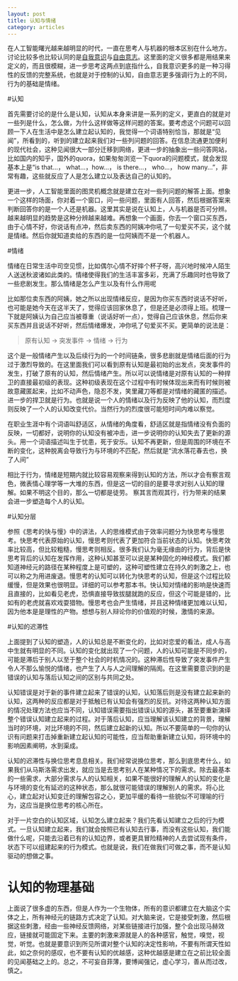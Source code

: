 ```yaml
---
layout: post
title: 认知与情绪
category: articles
---
```


在人工智能曙光越来越明显的时代，一直在思考人与机器的根本区别在什么地方。讨论比较多也比较认同的是[自我意识](http://zh.wikipedia.org/wiki/%E6%84%8F%E8%AF%86)与[自由意志](http://zh.wikipedia.org/wiki/%E8%87%AA%E7%94%B1%E6%84%8F%E5%BF%97)。这里面的定义很多都是用结果来定义的，而且很模糊，进一步思考这两点到底指什么，自我意识更多的是一种习得性的反馈的完整系统，也就是对于控制的认知，自由意志更多强调行为上的不同，行为的基础是情绪。

#认知

首先需要讨论的是什么是认知，认知从本身来讲是一系列的定义，更直白的就是对一些列是什么，怎么做，为什么这样做等这样问题的答案。要考虑这个问题可以回顾一下人在生活中是怎么建立起认知的，我觉得一个词语特别恰当，那就是“见闻”，所看到的，听到的建立起来我们对一些列问题的回答。在信息流通更加便利的现代社会，这种见闻很大一部分迁移到网络，更进一步的抽象出一些问答网站，比如国内的知乎，国外的quora，如果匆匆浏览一下quora的问题模式，就会发现基本上是“is that...， what...，how...， is there...， who...， how many...”，非常有趣，这些就反应了人是怎么建立以及表达自己的认知的。

更进一步，人工智能里面的图灵机概念就是建立在对一些列问题的解答上面。想象一个这样的场面，你对着一个窗口，问一些问题，里面有人回答，然后根据答案来判断回答你的是一个人还是机器。这里其实是说在认知上，人与机器是否可分辨。越来越明显的趋势是这种分辨越来越难。再想象一个画面，你去一个窗口买东西，由于心情不好，你说话有点冲，然后卖东西的阿姨冲你吼了一句爱买不买，这个就是情绪。然后你就知道卖给的东西的是一位阿姨而不是一个机器人。

#情绪

情绪在日常生活中司空见惯，比如偶尔心情不好摔个杯子呀，高兴地时候冲人陌生人送送秋波诸如此类的。情绪使得我们的生活丰富多彩，充满了乐趣同时也导致了一些悲剧发生。那么情绪是怎么产生以及有什么作用呢

比如那位卖东西的阿姨，她之所以出现情绪反应，是因为你买东西时说话不好听，也可能是她今天在这半天了，觉得应该回家休息了，但是还是必须得上班。梳理一下就是阿姨认为自己应当被尊重（说话好听一点），觉得自己应该休息，然后你来买东西并且说话不好听，然后情绪爆发，冲你吼了句爱买不买。更简单的说法是：

> 原有认知 -> 突发事件 -> 情绪 -> 行为

这个是一般情绪产生以及后续行为的一个时间链条，很多悲剧就是情绪后面的行为过于激烈导致的。在这里面我们可以看到原有认知是最初始的出发点，突发事件的发生，打破了原有的认知，然后情绪产生。所以可以说情绪是对原有认知的一种捍卫的直接最初级的表现。这种初级表现在这个过程中有时候体现出来而有时候则被故意藏匿起来，比如不动声色，隐忍不发，笑里藏刀等都是对情绪的藏匿的描述。进一步的捍卫就是行为。也就是说一个人的情绪以及行为反映了他的认知，而烈度则反映了一个人的认知改变代价。当然行为的烈度很可能短时间内难以察觉。

在职业生涯中有个词语叫舒适区，从情绪的角度看，舒适区就是指情绪没有负面的反映，一切都好，说明你的认知没有被冲击，进一步说明你的认知失去了更新的源头。用一个词语描述叫生于忧患，死于安乐。认知不再更新，但是周围的环境在不断的变化，这种脱离会导致行为与环境的不匹配，然后就是“流水落花春去也，换了人间”

相比于行为，情绪是短期内就比较容易观察来得到认知的方法，所以才会有察言观色，微表情心理学等一大堆的东西，但是这一切的目的是要寻求对别人认知的理解。如果不明这个目的，那么一切都是徒劳。 察其言而观其行，行为带来的结果会进一步塑造每个人的认知。


#认知分层

参照《思考的快与慢》中的讲法，人的思维模式由于效率问题分为快思考与慢思考。快思考代表原始的认知，慢思考则代表了更加符合当前状态的认知。快思考效率比较高，但比较粗糙，慢思考则相反。很多我们认为毫无缘由的行为，背后是快思考背后的认知在发挥作用，这种认知甚至可以说是某种固化的神经模式。我们都知道神经元的路径在某种程度上是可塑的，这种可塑性建立在持久的刺激之上，也可以称之为用进废退。慢思考的认知可以转化为快思考的认知，但是这个过程比较缓慢，但是效果也很明显。详细的可以参考那本书。快认知对情绪的影响是快速而且直接的，比如看见老虎，恐惧直接导致拔腿就跑的反应，但这个可能是错的，比如有的老虎就喜欢戏耍猎物。慢思考也会产生情绪，并且这种情绪更加难以认知，因为他本是是理性的产物。想想与别人辩论你的价值观的时候，激情的来源。

#认知的迟滞性

上面提到了认知的塑造，人的认知总是不断变化的，比如对恋爱的看法，成人与高中生就有明显的不同。认知的变化就出现了一个问题，人的认知可能是不同步的，可能是滞后于别人以至于整个社会的时机情况的。这种滞后性导致了突发事件产生令人不那么愉悦的情绪，也产生了人与人之间理解的隔阂。在这里需要意识到的是错误的认知与落后认知之间的区别与共同之处。

认知错误是对于新的事件建立起来了错误的认知，认知落后则是没有建立起来新的认知，这两种的反应都是对于抵触已有认知会有强烈的反抗。对待这两种认知方面的情况处理方法也应当不同，认知错误需要指出错误认知的源头，甚至要重新演绎整个错误认知建立起来的过程。对于落后认知，应当理解该认知建立的背景，理解当时的环境，对比环境的不同，然后建立起新的认知。所以不要简单的一句你的认识有问题来打击掉重新建立起认知的可能性，应当帮助重新建立认知，将环境中的影响因素阐明，水到渠成。

认知的迟滞性与换位思考息息相关。我们经常说换位思考，那么到底思考什么，如果我们从马斯洛需求出发，就应当是去思考别人在某种情况下的需求。除去最基本的一些需求，大部分需求与人的认知相关，如果不能很好的理解人的认知的变化是与环境的变化有延迟的这种状态，那么就很可能错误的理解别人的需求。将心比心，建立起对认知变迁的理解包容之心，更加平缓的看待一些貌似不可理喻的行为，这应当是换位思考的核心所在。

对于一片空白的认知区域，认知怎么建立起来？我们先看认知建立之后的行为模式。一旦认知建立起来，我们就会按照已有认知去行事，而没有这些认知，我们能做什么呢，只能去沿着已有的认知边界，或者更具冒险精神的人去尝试现有条件，状态下可以组建起来的行为模式。也就是说，我们在做我们可做之事，而不是认知驱动的想做之事。

# 认知的物理基础

上面说了很多虚的东西，但是人作为一个生物体，所有的意识都建立在大脑这个实体之上，所有神经元的链路方式决定了认知。对大脑来说，它是接受刺激，然后根据这些刺激，经由一些神经反馈网络，对某些链接进行加强，整个会出现马赫效应，链接就可能固定下来。主要的刺激来源就是人的各种感官，触觉，嗅觉，视觉，听觉。也就是要意识到所见所谓对整个认知的决定性影响，不要有所谓天性如此，如之奈何的感叹，也不要有认知的优越感，这种优越感是建立在之前比较全面的见闻基础之上的。总之，不可妄自菲薄，要博闻强记，虚心学习，善从而过改，慎之。


